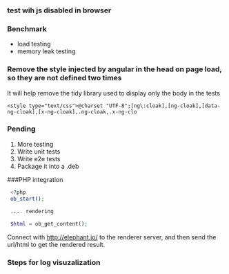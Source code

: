### test wih js disabled in browser

### Benchmark

- load testing
- memory leak testing

### Remove the style injected by angular in the head on page load, so they are not defined two times

It will help remove the tidy library used to display only the body in the tests

```
<style type="text/css">@charset "UTF-8";[ng\:cloak],[ng-cloak],[data-ng-cloak],[x-ng-cloak],.ng-cloak,.x-ng-clo
```
        
### Pending

1. More testing
4. Write unit tests
5. Write e2e tests  
6. Package it into a .deb
 
###PHP integration
```php
 <?php
 ob_start();
 
 .... rendering

 $html = ob_get_content();

```

 Connect with http://elephant.io/ to the renderer server, and then send the url/html to get the rendered result.
 
 
### Steps for log visuzalization


<!--

1 - install GrayLog

apt-get install apt-transport-https openjdk-8-jre-headless uuid-runtime pwgen
apt-get install mongodb-server
wget -qO - https://packages.elastic.co/GPG-KEY-elasticsearch | sudo apt-key add -
echo "deb https://packages.elastic.co/elasticsearch/2.x/debian stable main" | sudo tee -a /etc/apt/sources.list.d/elasticsearch-2.x.list
sudo apt-get update && sudo apt-get install elasticsearch


    Make sure to modify the Elasticsearch configuration file (/etc/elasticsearch/elasticsearch.yml) and set the cluster name to graylog:

    cluster.name: graylog


$ sudo /bin/systemctl daemon-reload
$ sudo /bin/systemctl enable elasticsearch.service
$ sudo /bin/systemctl restart elasticsearch.service


Graylog
Now install the Graylog repository configuration and Graylog itself with the following commands:
````
wget https://packages.graylog2.org/repo/packages/graylog-2.1-repository_latest.deb
sudo dpkg -i graylog-2.1-repository_latest.deb
sudo apt-get update && sudo apt-get install graylog-server
```
http://docs.graylog.org/en/2.1/pages/installation/os/ubuntu.html


https://download.elastic.co/elasticsearch/release/org/elasticsearch/distribution/deb/elasticsearch/2.4.1/elasticsearch-2.4.1.deb
https://download.elastic.co/logstash/logstash/packages/debian/logstash-2.4.0_all.deb
https://download.elastic.co/kibana/kibana/kibana-4.6.1-amd64.deb

-->